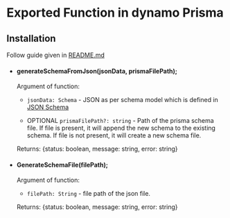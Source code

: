 # Exported Function in dynamo Prisma

## Installation

Follow guide given in [README.md](../README.md)

- #### generateSchemaFromJson(jsonData, prismaFilePath);

  Argument of function:

  - `jsonData: Schema` - JSON as per schema model which is defined in [JSON Schema](./schema.md)

  - OPTIONAL `prismaFilePath?: string` - Path of the prisma schema file. If file is present, it will append the new schema to the existing schema. If file is not present, it will create a new schema file.

  Returns: {status: boolean, message: string, error: string}

- #### GenerateSchemaFile(filePath);

  Argument of function:

  - `filePath: String` - file path of the json file.

  Returns: {status: boolean, message: string, error: string}
